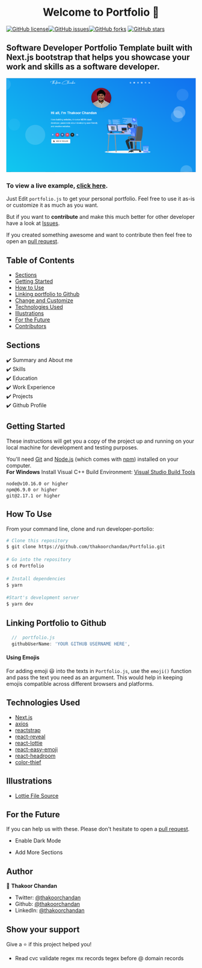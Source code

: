 <h1 align="center">Welcome to Portfolio 👋</h1>
<a href="https://github.com/thakoorchandan/Portfolio/blob/main/LICENSE"><img alt="GitHub license" src="https://img.shields.io/github/license/thakoorchandan/Portfolio"></a><a href="https://github.com/thakoorchandan/Portfolio/issues"><img alt="GitHub issues" src="https://img.shields.io/github/issues/thakoorchandan/Portfolio"></a><a href="https://github.com/thakoorchandan/Portfolio/network"><img alt="GitHub forks" src="https://img.shields.io/github/forks/thakoorchandan/Portfolio"></a> <a href="https://github.com/thakoorchandan/Portfolio/stargazers"><img alt="GitHub stars" src="https://img.shields.io/github/stars/thakoorchandan/Portfolio"></a>

## Software Developer Portfolio Template built with Next.js bootstrap that helps you showcase your work and skills as a software developer.

<p align="center">
  <kbd>
    <img src="https://github.com/thakoorchandan/Portfolio/blob/main/public/images/portfolio.png"></img>
  </kbd>
</p>

### To view a live example, **[click here](https://thakoorchandan-portfolio.vercel.app/)**.

Just Edit `portfolio.js` to get your personal portfolio. Feel free to use it as-is or customize it as much as you want.

But if you want to **contribute** and make this much better for other developer have a look at [Issues](https://github.com/thakoorchandan/Portfolio/issues).

If you created something awesome and want to contribute then feel free to open an [pull request](https://github.com/thakoorchandan/Portfolio/pulls).

## Table of Contents

- [Sections](#sections)
- [Getting Started](#getting-started)
- [How to Use](#how-to-use)
- [Linking portfolio to Github](#linking-portfolio-to-github)
- [Change and Customize](#change-and-customize-every-section-according-to-your-need)
- [Technologies Used](#technologies-used)
- [Illustrations](#illustrations)
- [For the Future](#for-the-future)
- [Contributors](#project-maintainers)

## Sections

✔️ Summary and About me\
✔️ Skills\
✔️ Education\
✔️ Work Experience\
✔️ Projects\
✔️ Github Profile

## Getting Started

These instructions will get you a copy of the project up and running on your local machine for development and testing purposes.

You'll need [Git](https://git-scm.com) and [Node.js](https://nodejs.org/en/download/) (which comes with [npm](http://npmjs.com)) installed on your computer.
<br>
**For Windows** Install Visual C++ Build Environment: [Visual Studio Build Tools](https://visualstudio.microsoft.com/thank-you-downloading-visual-studio/?sku=BuildTools)

```
node@v10.16.0 or higher
npm@6.9.0 or higher
git@2.17.1 or higher
```

## How To Use

From your command line, clone and run developer-portolio:

```bash
# Clone this repository
$ git clone https://github.com/thakoorchandan/Portfolio.git

# Go into the repository
$ cd Portfolio

# Install dependencies
$ yarn

#Start's development server
$ yarn dev
```

## Linking Portfolio to Github

```javascript
  //  portfolio.js
  githubUserName: 'YOUR GITHUB USERNAME HERE',
```

#### Using Emojis

For adding emoji 😃 into the texts in `Portfolio.js`, use the `emoji()` function and pass the text you need as an argument. This would help in keeping emojis compatible across different browsers and platforms.

## Technologies Used

- [Next.js](https://nextjs.org/)
- [axios](https://www.npmjs.com/package/axios)
- [reactstrap](https://reactstrap.github.io/)
- [react-reveal](https://www.react-reveal.com/)
- [react-lottie](https://www.npmjs.com/package/react-lottie)
- [react-easy-emoji](https://github.com/appfigures/react-easy-emoji)
- [react-headroom](https://github.com/KyleAMathews/react-headroom)
- [color-thief](https://github.com/lokesh/color-thief)

## Illustrations

- [Lottie File Source](https://lottiefiles.com)

## For the Future

If you can help us with these. Please don't hesitate to open a [pull request](https://github.com/thakoorchandan/Portfolio/pulls).

- Enable Dark Mode

- Add More Sections

## Author

👤 **Thakoor Chandan**

- Twitter: [@thakoorchandan](https://twitter.com/thakoor_chandan)
- Github: [@thakoorchandan](https://github.com/thakoorchandan)
- LinkedIn: [@thakoorchandan](https://www.linkedin.com/in/thakoor-chandan-4a78b5106/)

## Show your support

Give a ⭐️ if this project helped you!

- Read cvc
  validate regex
  mx records
  tegex before @
  domain records
